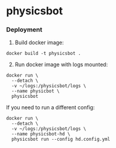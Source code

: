 # physicsbot

###  Deployment

1. Build docker image:

```
docker build -t physicsbot .
```

2. Run docker image with logs mounted:

```
docker run \
  --detach \
  -v ~/logs:/physicsbot/logs \
  --name physicbot \
  physicsbot
```

If you need to run a different config:

```
docker run \
  --detach \
  -v ~/logs:/physicsbot/logs \
  --name physicsbot-hd \
  physicsbot run --config hd.config.yml
```

